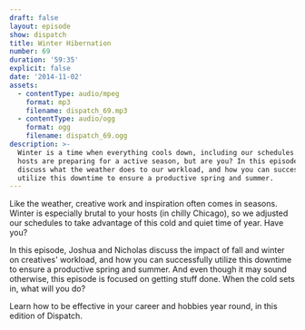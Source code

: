 ```yaml
---
draft: false
layout: episode
show: dispatch
title: Winter Hibernation
number: 69
duration: '59:35'
explicit: false
date: '2014-11-02'
assets:
  - contentType: audio/mpeg
    format: mp3
    filename: dispatch_69.mp3
  - contentType: audio/ogg
    format: ogg
    filename: dispatch_69.ogg
description: >-
  Winter is a time when everything cools down, including our schedules. Your
  hosts are preparing for a active season, but are you? In this episode, we
  discuss what the weather does to our workload, and how you can successfully
  utilize this downtime to ensure a productive spring and summer.
---
```

Like the weather, creative work and inspiration often comes in seasons. Winter is especially brutal to your hosts (in chilly Chicago), so we adjusted our schedules to take advantage of this cold and quiet time of year. Have you?

In this episode, Joshua and Nicholas discuss the impact of fall and winter on creatives' workload, and how you can successfully utilize this downtime to ensure a productive spring and summer. And even though it may sound otherwise, this episode is focused on getting stuff done. When the cold sets in, what will you do?

Learn how to be effective in your career and hobbies year round, in this edition of Dispatch.